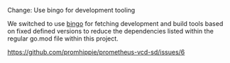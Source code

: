 Change: Use bingo for development tooling

We switched to use [bingo](github.com/bwplotka/bingo) for fetching development
and build tools based on fixed defined versions to reduce the dependencies
listed within the regular go.mod file within this project.

https://github.com/promhippie/prometheus-vcd-sd/issues/6
